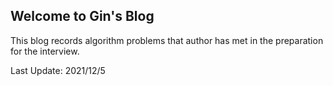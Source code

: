 ## Welcome to Gin's Blog

This blog records algorithm problems that author has met in the preparation for the interview.

Last Update: 2021/12/5